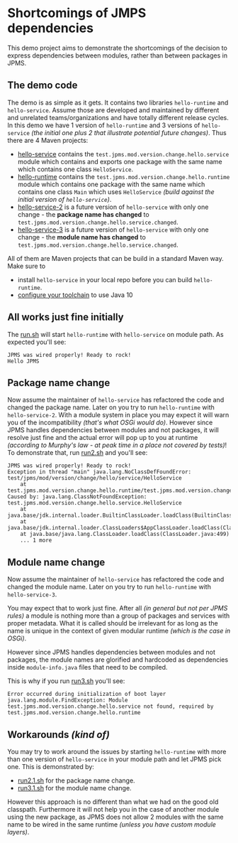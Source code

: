 # Shortcomings of JMPS dependencies

This demo project aims to demonstrate the shortcomings of the decision to express dependencies between modules, rather than between packages in JPMS.

## The demo code

The demo is as simple as it gets. It contains two libraries
`hello-runtime` and `hello-service`. Assume those are developed and maintained by different and unrelated teams/organizations and have totally different release cycles. In this demo we have 1 version of `hello-runtime` and 3 versions of `hello-service` _(the initial one plus 2 that illustrate potential future changes)_. Thus there are 4 Maven projects:

 - [hello-service](./hello-service) contains the `test.jpms.mod.version.change.hello.service` module which contains and exports one package with the same name which contains one class `HelloService`.
 - [hello-runtime](./hello-runtime) contains the `test.jpms.mod.version.change.hello.runtime` module which contains one package with the same name which contains one class `Main` which uses `HelloService` _(build against the initial version of `hello-service`)_.
  - [hello-service-2](./hello-service-2) is a future version of `hello-service` with only one change - the **package name has changed** to `test.jpms.mod.version.change.hello.service.changed`.
  - [hello-service-3](./hello-service-3) is a future version of `hello-service` with only one change - the **module name has changed** to `test.jpms.mod.version.change.hello.service.changed`.

All of them are Maven projects that can be build in a standard Maven way. Make sure to 

 - install `hello-service` in your local repo before you can build `hello-runtime`.
 - [configure your toolchain](https://maven.apache.org/guides/mini/guide-using-toolchains.html) to use Java 10

## All works just fine initially

The [run.sh](hello-runtime/run.sh) will start `hello-runtime` with `hello-service` on module path. As expected you'll see:

    JPMS was wired properly! Ready to rock!
    Hello JPMS

## Package name change

Now assume the maintainer of `hello-service` has refactored the code and changed the package name. Later on you try to run `hello-runtime` with `hello-service-2`. With a module system in place you may expect it will warn you of the incompatibility _(that's what OSGi would do)_. However since JPMS handles dependencies between modules and not packages, it will resolve just fine and the actual error will pop up to you at runtime _(according to Murphy's law - at peak time in a place not covered by tests)_! To demonstrate that, run [run2.sh](hello-runtime/run2.sh) and you'll see:

    JPMS was wired properly! Ready to rock!
    Exception in thread "main" java.lang.NoClassDefFoundError: test/jpms/mod/version/change/hello/service/HelloService
	    at test.jpms.mod.version.change.hello.runtime/test.jpms.mod.version.change.hello.runtime.Main.main(Main.java:11)
    Caused by: java.lang.ClassNotFoundException: test.jpms.mod.version.change.hello.service.HelloService
	    at java.base/jdk.internal.loader.BuiltinClassLoader.loadClass(BuiltinClassLoader.java:582)
	    at java.base/jdk.internal.loader.ClassLoaders$AppClassLoader.loadClass(ClassLoaders.java:190)
	    at java.base/java.lang.ClassLoader.loadClass(ClassLoader.java:499)
	    ... 1 more

## Module name change

Now assume the maintainer of `hello-service` has refactored the code and changed the module name. Later on you try to run `hello-runtime` with `hello-service-3`. 

You may expect that to work just fine. After all _(in general but not per JPMS rules)_ a module is nothing more than a group of packages and services with proper metadata. What it is called should be irrelevant for as long as the name is unique in the context of given modular runtime _(which is the case in OSGi)_.  

However since JPMS handles dependencies between modules and not packages, the module names are glorified and hardcoded as dependencies inside `module-info.java` files that need to be compiled. 

This is why if you run [run3.sh](hello-runtime/run3.sh) you'll see:

    Error occurred during initialization of boot layer
    java.lang.module.FindException: Module test.jpms.mod.version.change.hello.service not found, required by test.jpms.mod.version.change.hello.runtime

## Workarounds _(kind of)_

You may try to work around the issues by starting `hello-runtime` with more than one version of `hello-service` in your module path and let JPMS pick one. This is demonstrated by:

 - [run2.1.sh](hello-runtime/run2.1.sh) for the package name change. 
 - [run3.1.sh](hello-runtime/run3.1.sh) for the module name change. 
 
 However this approach is no different than what we had on the good old classpath. Furthermore it will not help you in the case of another module using the new package, as JPMS does not allow 2 modules with the same name to be wired in the same runtime _(unless you have custom module layers)_.